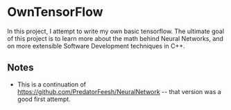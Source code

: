 # OwnTensorFlow

In this project, I attempt to write my own basic tensorflow. The ultimate goal of this project is to learn more about the math behind Neural Networks, and on more extensible Software Development techniques in C++.

## Notes
- This is a continuation of https://github.com/PredatorFeesh/NeuralNetwork -- that version was a good first attempt.